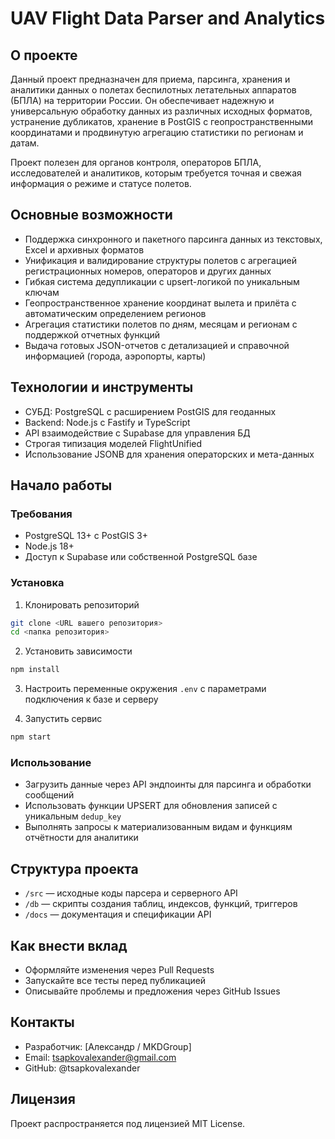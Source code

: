 # UAV Flight Data Parser and Analytics

## О проекте

Данный проект предназначен для приема, парсинга, хранения и аналитики данных о полетах беспилотных летательных аппаратов (БПЛА) на территории России. Он обеспечивает надежную и универсальную обработку данных из различных исходных форматов, устранение дубликатов, хранение в PostGIS с геопространственными координатами и продвинутую агрегацию статистики по регионам и датам.

Проект полезен для органов контроля, операторов БПЛА, исследователей и аналитиков, которым требуется точная и свежая информация о режиме и статусе полетов.

## Основные возможности

- Поддержка синхронного и пакетного парсинга данных из текстовых, Excel и архивных форматов
- Унификация и валидирование структуры полетов с агрегацией регистрационных номеров, операторов и других данных
- Гибкая система дедупликации с upsert-логикой по уникальным ключам
- Геопространственное хранение координат вылета и прилёта с автоматическим определением регионов
- Агрегация статистики полетов по дням, месяцам и регионам с поддержкой отчетных функций
- Выдача готовых JSON-отчетов с детализацией и справочной информацией (города, аэропорты, карты)

## Технологии и инструменты

- СУБД: PostgreSQL с расширением PostGIS для геоданных
- Backend: Node.js с Fastify и TypeScript
- API взаимодействие с Supabase для управления БД
- Строгая типизация моделей FlightUnified
- Использование JSONB для хранения операторских и мета-данных

## Начало работы

### Требования

- PostgreSQL 13+ с PostGIS 3+
- Node.js 18+
- Доступ к Supabase или собственной PostgreSQL базе

### Установка

1. Клонировать репозиторий

```bash
git clone <URL вашего репозитория>
cd <папка репозитория>
```

2. Установить зависимости

```bash
npm install
```

3. Настроить переменные окружения `.env` с параметрами подключения к базе и серверу

4. Запустить сервис

```bash
npm start
```

### Использование

- Загрузить данные через API эндпоинты для парсинга и обработки сообщений
- Использовать функции UPSERT для обновления записей с уникальным `dedup_key`
- Выполнять запросы к материализованным видам и функциям отчётности для аналитики

## Структура проекта

- `/src` — исходные коды парсера и серверного API
- `/db` — скрипты создания таблиц, индексов, функций, триггеров
- `/docs` — документация и спецификации API

## Как внести вклад

- Оформляйте изменения через Pull Requests
- Запускайте все тесты перед публикацией
- Описывайте проблемы и предложения через GitHub Issues

## Контакты

- Разработчик: [Александр / MKDGroup]
- Email: tsapkovalexander@gmail.com
- GitHub: @tsapkovalexander

## Лицензия

Проект распространяется под лицензией MIT License.
